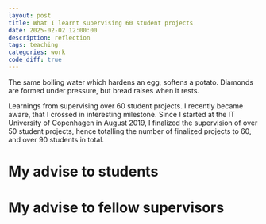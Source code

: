 ```yaml
---
layout: post
title: What I learnt supervising 60 student projects
date: 2025-02-02 12:00:00
description: reflection
tags: teaching
categories: work
code_diff: true
---
```


The same boiling water which hardens an egg, softens a potato. 
Diamonds are formed under pressure, but bread raises when it rests.

Learnings from supervising over 60 student projects.
I recently became aware, that I crossed in interesting milestone. 
Since I started at the IT University of Copenhagen in August 2019, I finalized the supervision of over 50 student projects, hence totalling the number of finalized projects to 60, and over 90 students in total. 

# My advise to students

# My advise to fellow supervisors
